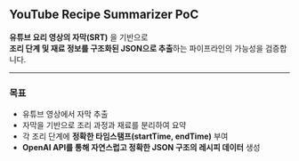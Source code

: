 ## YouTube Recipe Summarizer PoC

**유튜브 요리 영상의 자막(SRT)** 을 기반으로   
**조리 단계 및 재료 정보를 구조화된 JSON으로 추출**하는 파이프라인의 가능성을 검증합니다.

---

### 목표
- 유튜브 영상에서 자막 추출
- 자막을 기반으로 조리 과정과 재료를 분리하여 요약
- 각 조리 단계에 **정확한 타임스탬프(startTime, endTime)** 부여
- **OpenAI API를 통해 자연스럽고 정확한 JSON 구조의 레시피 데이터** 생성
